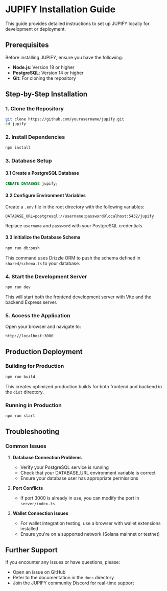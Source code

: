 # JUPIFY Installation Guide

This guide provides detailed instructions to set up JUPIFY locally for development or deployment.

## Prerequisites

Before installing JUPIFY, ensure you have the following:

- **Node.js**: Version 18 or higher
- **PostgreSQL**: Version 14 or higher
- **Git**: For cloning the repository

## Step-by-Step Installation

### 1. Clone the Repository

```bash
git clone https://github.com/yourusername/jupify.git
cd jupify
```

### 2. Install Dependencies

```bash
npm install
```

### 3. Database Setup

#### 3.1 Create a PostgreSQL Database

```sql
CREATE DATABASE jupify;
```

#### 3.2 Configure Environment Variables

Create a `.env` file in the root directory with the following variables:

```
DATABASE_URL=postgresql://username:password@localhost:5432/jupify
```

Replace `username` and `password` with your PostgreSQL credentials.

#### 3.3 Initialize the Database Schema

```bash
npm run db:push
```

This command uses Drizzle ORM to push the schema defined in `shared/schema.ts` to your database.

### 4. Start the Development Server

```bash
npm run dev
```

This will start both the frontend development server with Vite and the backend Express server.

### 5. Access the Application

Open your browser and navigate to:

```
http://localhost:3000
```

## Production Deployment

### Building for Production

```bash
npm run build
```

This creates optimized production builds for both frontend and backend in the `dist` directory.

### Running in Production

```bash
npm run start
```

## Troubleshooting

### Common Issues

1. **Database Connection Problems**
   - Verify your PostgreSQL service is running
   - Check that your DATABASE_URL environment variable is correct
   - Ensure your database user has appropriate permissions

2. **Port Conflicts**
   - If port 3000 is already in use, you can modify the port in `server/index.ts`

3. **Wallet Connection Issues**
   - For wallet integration testing, use a browser with wallet extensions installed
   - Ensure you're on a supported network (Solana mainnet or testnet)

## Further Support

If you encounter any issues or have questions, please:
- Open an issue on GitHub
- Refer to the documentation in the `docs` directory
- Join the JUPIFY community Discord for real-time support
